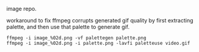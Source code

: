image repo.


workaround to fix ffmpeg corrupts generated gif quality by first extracting palette, and then use that palette to generate gif.
```
ffmpeg -i image_%02d.png -vf palettegen palette.png
ffmpeg -i image_%02d.png -i palette.png -lavfi paletteuse video.gif
```
